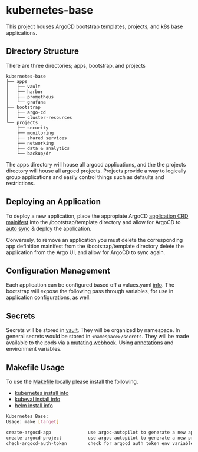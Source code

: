 # kubernetes-base

This project houses ArgoCD bootstrap templates, projects, and k8s base applications.

## Directory Structure

There are three directories; apps, bootstrap, and projects

```
kubernetes-base
├── apps
│   ├── vault
│   ├── harbor
│   ├── prometheus
│   └── grafana
├── bootstrap
│   ├── argo-cd
│   └── cluster-resources
└── projects
    ├── security
    ├── monitoring
    ├── shared services
    ├── networking
    ├── data & analytics
    └── backup/dr
```

The apps directory will house all argocd applications, and the the projects directory will house all argocd projects. Projects provide a way to logically group applications and easily control things such as defaults and restrictions.

## Deploying an Application

To deploy a new application, place the appropiate ArgoCD [application CRD mainifest](https://argoproj.github.io/argo-cd/operator-manual/declarative-setup/#applications) into the /bootstrap/template directory and allow for ArgoCD to [auto sync](https://argoproj.github.io/argo-cd/user-guide/auto_sync/) & deploy the application.

Conversely, to remove an application you must delete the corresponding app definition mainifest from the /bootstrap/template directory delete the application from the Argo UI, and allow for ArgoCD to sync again.

## Configuration Management

Each application can be configured based off a values.yaml [info](https://helm.sh/docs/chart_template_guide/values_files/). The bootstrap will expose the following pass through variables, for use in application configurations, as well.

## Secrets

Secrets will be stored in [vault](https://vault.internal-lab.com/ui/vault/secrets/k8s/list).  They will be organized by namespace.  In general secrets would be stored in `<namespace>/secrets`.  They will be made available to the pods via a [mutating webhook](https://banzaicloud.com/docs/bank-vaults/mutating-webhook/).  Using [annotations](https://banzaicloud.com/docs/bank-vaults/mutating-webhook/#common-annotations) and environment variables.

## Makefile Usage

To use the [Makefile](https://https://github.com/zacharyrgonzales-portfolio/kubernetes-base/Makefile) locally please install the following.

* [kubernetes install info][kubernetes]
* [kubeval install info][kubeval]
* [helm install info][helm]

[kubernetes]: https://kubernetes.io/docs/tasks/tools/install-kubectl/
[kubeval]: https://kubeval.instrumenta.dev/installation/
[helm]: https://helm.sh/docs/intro/install/

```bash
Kubernetes Base:
Usage: make [target]

create-argocd-app              use argoc-autopilot to generate a new app
create-argocd-project          use argoc-autopilot to generate a new project
check-argocd-auth-token        check for argocd auth token env variable
```
